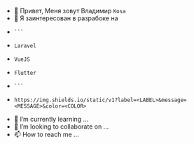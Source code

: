 - 👋 Привет, Меня зовут Владимир ```Kosa```
- 👀 Я заинтересован в разрабоке на 
-     ``` 
-     Laravel 
-     VueJS
-     Flutter
-     ```
-     https://img.shields.io/static/v1?label=<LABEL>&message=<MESSAGE>&color=<COLOR>
- 🌱 I’m currently learning ...
- 💞️ I’m looking to collaborate on ...
- 📫 How to reach me ...

<!---
vova641/vova641 is a ✨ special ✨ repository because its `README.md` (this file) appears on your GitHub profile.
You can click the Preview link to take a look at your changes.
--->
